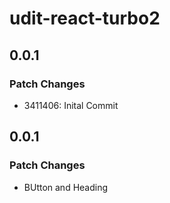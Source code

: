 # udit-react-turbo2

## 0.0.1

### Patch Changes

- 3411406: Inital Commit

## 0.0.1

### Patch Changes

- BUtton and Heading
